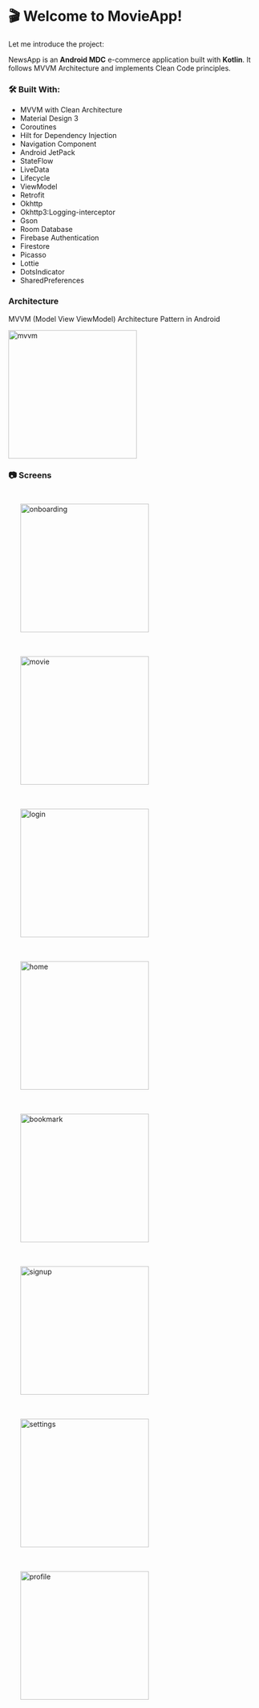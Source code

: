 # 🎬 Welcome to MovieApp!
Let me introduce the project:

NewsApp is an **Android MDC** e-commerce application built with **Kotlin**.
It follows MVVM Architecture and implements Clean Code principles.

### 🛠 Built With:
- MVVM with Clean Architecture
- Material Design 3
- Coroutines
- Hilt for Dependency Injection
- Navigation Component
- Android JetPack
- StateFlow
- LiveData
- Lifecycle
- ViewModel
- Retrofit
- Okhttp
- Okhttp3:Logging-interceptor
- Gson
- Room Database
- Firebase Authentication
- Firestore
- Picasso
- Lottie
- DotsIndicator
- SharedPreferences

### Architecture
MVVM (Model View ViewModel) Architecture Pattern in Android

<img src="https://github.com/user-attachments/assets/4d3d3fae-41ef-49ef-8402-1d2fe8900f35" alt="mvvm" height="256">

### 📷 Screens

<img src="https://github.com/user-attachments/assets/6b30849e-0664-49f7-9906-a36d7ad3a517" alt="onboarding" height="256" style="margin: 24px;">
<img src="https://github.com/user-attachments/assets/c1e207d3-1577-4a18-b1eb-b7e71196b4be" alt="movie" height="256" style="margin: 24px;">
<img src="https://github.com/user-attachments/assets/ffdc4753-7330-467e-a50f-d02ff657b9b0" alt="login" height="256" style="margin: 24px;">
<img src="https://github.com/user-attachments/assets/ab3fa355-4079-457c-a1fc-b41354af2042" alt="home" height="256" style="margin: 24px;">
<img src="https://github.com/user-attachments/assets/ac37047f-628c-48e8-9a48-b5d71dbe6d72" alt="bookmark" height="256" style="margin: 24px;">
<img src="https://github.com/user-attachments/assets/6f4fd4aa-af2b-4375-8eed-ae18b9f9374b" alt="signup" height="256" style="margin: 24px;">
<img src="https://github.com/user-attachments/assets/f6b2e474-8dd0-4516-81aa-977d90946c52" alt="settings" height="256" style="margin: 24px;">
<img src="https://github.com/user-attachments/assets/1aabc4ca-c15c-4be7-b454-81217b641731" alt="profile" height="256" style="margin: 24px;">

